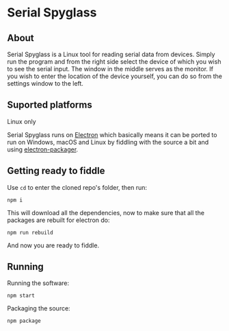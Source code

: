 # Serial Spyglass

## About

Serial Spyglass is a Linux tool for reading serial data from devices. Simply run the program and from the right side select the device of which you wish to see the serial input. The window in the middle serves as the monitor. If you wish to enter the location of the device yourself, you can do so from the settings window to the left.

## Suported platforms
Linux only

Serial Spyglass runs on [Electron](https://github.com/electron/electron) which basically means it can be ported to run on Windows, macOS and Linux by fiddling with the source a bit and using [electron-packager](https://www.npmjs.com/package/electron-packager/v/15.1.0).

## Getting ready to fiddle
Use `cd` to enter the cloned repo's folder, then run: 
```
npm i
```
This will download all the dependencies, now to make sure that all the packages are rebuilt for electron do:
```
npm run rebuild
```
And now you are ready to fiddle.

## Running

Running the software:
```
npm start
```
Packaging the source:
```
npm package
```
